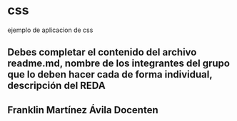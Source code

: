 # css
ejemplo de aplicacion de css
## Debes completar el contenido del archivo  readme.md, nombre de los integrantes del grupo que lo deben hacer cada de forma individual, descripción del REDA
## Franklin Martínez Ávila Docenten 
